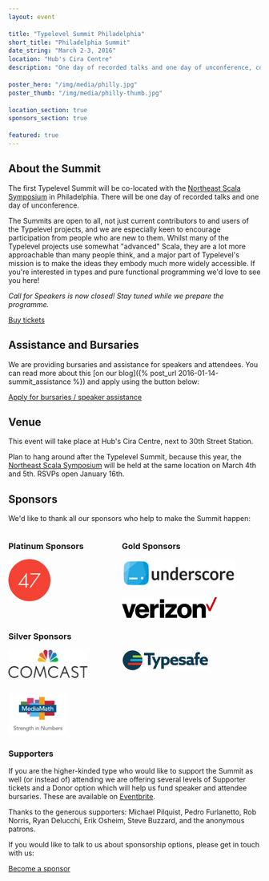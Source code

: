 ```yaml
---
layout: event

title: "Typelevel Summit Philadelphia"
short_title: "Philadelphia Summit"
date_string: "March 2-3, 2016"
location: "Hub's Cira Centre"
description: "One day of recorded talks and one day of unconference, co-located with NE Scala."

poster_hero: "/img/media/philly.jpg"
poster_thumb: "/img/media/philly-thumb.jpg"

location_section: true
sponsors_section: true

featured: true
---
```


## About the Summit

The first Typelevel Summit will be co-located with the <a href="http://www.nescala.org/">Northeast Scala Symposium</a> in Philadelphia.
There will be one day of recorded talks and one day of unconference.

The Summits are open to all, not just current contributors to and users of the Typelevel projects, and we are especially keen to encourage participation from people who are new to them.
Whilst many of the Typelevel projects use somewhat "advanced" Scala, they are a lot more approachable than many people think, and a major part of Typelevel's mission is to make the ideas they embody much more widely accessible.
If you're interested in types and pure functional programming we'd love to see you here!

_Call for Speakers is now closed!
Stay tuned while we prepare the programme._

<a class="btn large" href="https://www.eventbrite.co.uk/e/typelevel-summit-us-tickets-20778897241">Buy tickets</a>

## Assistance and Bursaries

We are providing bursaries and assistance for speakers and attendees. You can read more about this [on our blog]({% post_url 2016-01-14-summit_assistance %}) and apply using the button below:

<a class="btn large" href="https://docs.google.com/a/underscoreconsulting.com/forms/d/1hhia7etHm_UT4WnQS7JTyGE03z-2-T1xJGujOkvacjs/viewform">Apply for bursaries / speaker assistance</a>

## Venue

This event will take place at Hub's Cira Centre, next to 30th Street Station.

Plan to hang around after the Typelevel Summit, because this year, the <a href="http://www.nescala.org/">Northeast Scala Symposium</a> will be held at the same location on March 4th and 5th.
RSVPs open January 16th.

## Sponsors

We'd like to thank all our sponsors who help to make the Summit happen:

<div style="float: left; width: 45%">
  <h3>Platinum Sponsors</h3>
  <img alt="47 Degrees" src="/img/media/sponsors/47_degrees.png" style="height: 6em;">
</div>

<div style="float: left; width: 45%">
  <h3>Gold Sponsors</h3>
  <img alt="Underscore" src="/img/media/sponsors/underscore.png" style="height: 4em;"><br><br>
  <img alt="Underscore" src="/img/media/sponsors/verizon.png" style="height: 3em;">
</div>

<br style="clear: both;">

### Silver Sponsors

<div style="float: left; width: 45%">
  <img alt="MediaMath" src="/img/media/sponsors/comcast.jpg" style="height: 4em;">
</div>
<div style="float: left; width: 45%">
  <img alt="Typesafe" src="/img/media/sponsors/typesafe.png" style="height: 3em; align: left;">
</div>
<div style="clear: both; padding-bottom: 2em;"></div>
<div style="float: left; width: 45%">
  <img alt="MediaMath" src="/img/media/sponsors/mediamath.png" style="height: 6em; align: left;">
</div>
<br style="clear: both;">

### Supporters

If you are the higher-kinded type who would like to support the Summit as well (or instead of) attending we are offering several levels of Supporter tickets and a Donor option which will help us fund speaker and attendee bursaries.
These are available on <a href="https://www.eventbrite.co.uk/e/typelevel-summit-us-tickets-20778897241">Eventbrite</a>.

Thanks to the generous supporters: Michael Pilquist, Pedro Furlanetto, Rob Norris, Ryan Delucchi, Erik Osheim, Steve Buzzard, and the anonymous patrons.

If you would like to talk to us about sponsorship options, please get in touch with us:

<a class="btn large" href="mailto:info@typelevel.org">Become a sponsor</a>
